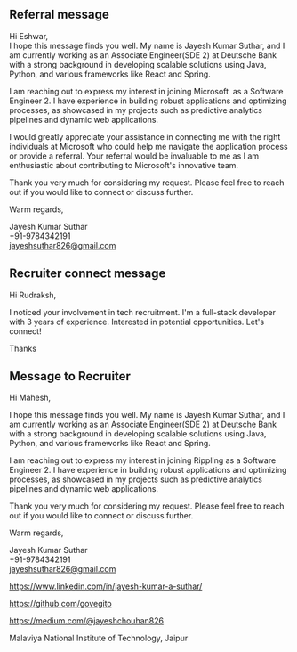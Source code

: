 
## Referral message

Hi Eshwar,  
I hope this message finds you well. My name is Jayesh Kumar Suthar, and I am currently working as an Associate Engineer(SDE 2) at Deutsche Bank with a strong background in developing scalable solutions using Java, Python, and various frameworks like React and Spring.  
  
I am reaching out to express my interest in joining Microsoft  as a Software Engineer 2. I have experience in building robust applications and optimizing processes, as showcased in my projects such as predictive analytics pipelines and dynamic web applications.  
  
I would greatly appreciate your assistance in connecting me with the right individuals at Microsoft who could help me navigate the application process or provide a referral. Your referral would be invaluable to me as I am enthusiastic about contributing to Microsoft's innovative team.  
  
Thank you very much for considering my request. Please feel free to reach out if you would like to connect or discuss further.  
  
Warm regards,  
  
Jayesh Kumar Suthar  
+91-9784342191  
[jayeshsuthar826@gmail.com](mailto:jayeshsuthar826@gmail.com)

## Recruiter connect message

Hi Rudraksh,  
  
I noticed your involvement in tech recruitment. I'm a full-stack developer with 3 years of experience. Interested in potential opportunities. Let's connect!  
  
Thanks

## Message to Recruiter

Hi Mahesh,  
  
I hope this message finds you well. My name is Jayesh Kumar Suthar, and I am currently working as an Associate Engineer(SDE 2) at Deutsche Bank with a strong background in developing scalable solutions using Java, Python, and various frameworks like React and Spring.  
  
I am reaching out to express my interest in joining Rippling as a Software Engineer 2. I have experience in building robust applications and optimizing processes, as showcased in my projects such as predictive analytics pipelines and dynamic web applications.  
  
Thank you very much for considering my request. Please feel free to reach out if you would like to connect or discuss further.  
  
Warm regards,  
  
Jayesh Kumar Suthar  
+91-9784342191  
[jayeshsuthar826@gmail.com](mailto:jayeshsuthar826@gmail.com)

https://www.linkedin.com/in/jayesh-kumar-a-suthar/

https://github.com/govegito

https://medium.com/@jayeshchouhan826


Malaviya National Institute of Technology, Jaipur